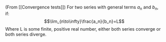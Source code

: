 (From [[Convergence tests]])
For two series with general terms $a_n$ and $b_n$, if:$$\lim_{n\to\infty}\frac{a_n}{b_n}=L$$
Where L is some finite, positive real number, either both series converge or both series diverge.